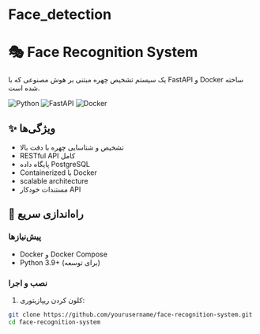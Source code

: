 # Face_detection
# 🎭 Face Recognition System

یک سیستم تشخیص چهره مبتنی بر هوش مصنوعی که با FastAPI و Docker ساخته شده است.

![Python](https://img.shields.io/badge/Python-3.9%2B-blue)
![FastAPI](https://img.shields.io/badge/FastAPI-0.68.0-green)
![Docker](https://img.shields.io/badge/Docker-✓-blue)

## ✨ ویژگی‌ها

- تشخیص و شناسایی چهره با دقت بالا
- RESTful API کامل
- پایگاه داده PostgreSQL
- Containerized با Docker
- scalable architecture
- مستندات خودکار API

## 🚀 راه‌اندازی سریع

### پیش‌نیازها

- Docker و Docker Compose
- Python 3.9+ (برای توسعه)

### نصب و اجرا

1. کلون کردن ریپازیتوری:
```bash
git clone https://github.com/yourusername/face-recognition-system.git
cd face-recognition-system
